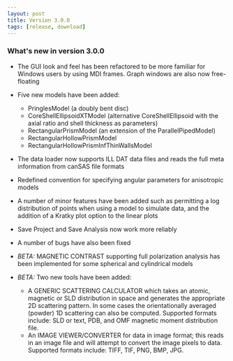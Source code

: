 ```yaml
---
layout: post
title: Version 3.0.0
tags: [release, download]
---
```


### What's new in version 3.0.0

*   The GUI look and feel has been refactored to be more familiar for Windows users by using MDI frames. Graph windows are also now free-floating
*   Five new models have been added:
    - PringlesModel (a doubly bent disc)
    - CoreShellEllipsoidXTModel (alternative CoreShellEllipsoid with the axial ratio and shell thickness as parameters)
    - RectangularPrismModel (an extension of the ParallelPipedModel)
    - RectangularHollowPrismModel
    - RectangularHollowPrismInfThinWallsModel

*   The data loader now supports ILL DAT data files and reads the full meta information from canSAS file formats
*   Redefined convention for specifying angular parameters for anisotropic models
*   A number of minor features have been added such as permitting a log distribution of points when using a model to simulate data, and the addition of a Kratky plot option to the linear plots
*   Save Project and Save Analysis now work more reliably
*   A number of bugs have also been fixed
*   _BETA:_ MAGNETIC CONTRAST supporting full polarization analysis has been implemented for some spherical and cylindrical models
*   _BETA:_ Two new tools have been added:
    - A GENERIC SCATTERING CALCULATOR which takes an atomic, magnetic or SLD distribution in space and generates the appropriate 2D scattering pattern. In some cases the orientationally averaged (powder) 1D scattering can also be computed. Supported formats include: SLD or text, PDB, and OMF magnetic moment distribution file.
    - An IMAGE VIEWER/CONVERTER for data in image format; this reads in an image file and will attempt to convert the image pixels to data. Supported formats include: TIFF, TIF, PNG, BMP, JPG.
